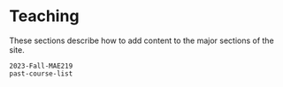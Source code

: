 # Teaching

These sections describe how to add content to the major sections of the site.

```{toctree}
2023-Fall-MAE219
past-course-list
```